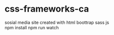 # css-frameworks-ca
sosial media site created with html boottrap sass js
<br>
npm install
npm run watch
